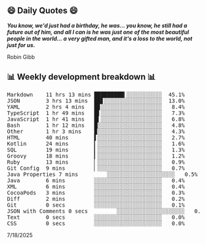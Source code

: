 ## 😄 Daily Quotes 😄

_**You know, we'd just had a birthday, he was... you know, he still had a future out of him, and all I can is he was just one of the most beautiful people in the world... a very gifted man, and it's a loss to the world, not just for us.**_

Robin Gibb



## 📊 Weekly development breakdown 📊

<pre>Markdown    11 hrs 13 mins █████████▍░░░░░░░░░░░  45.1%
JSON        3 hrs 13 mins  ██▋░░░░░░░░░░░░░░░░░░  13.0%
YAML        2 hrs 4 mins   █▊░░░░░░░░░░░░░░░░░░░   8.4%
TypeScript  1 hr 49 mins   █▌░░░░░░░░░░░░░░░░░░░   7.3%
JavaScript  1 hr 41 mins   █▍░░░░░░░░░░░░░░░░░░░   6.8%
Bash        1 hr 12 mins   █░░░░░░░░░░░░░░░░░░░░   4.8%
Other       1 hr 3 mins    ▉░░░░░░░░░░░░░░░░░░░░   4.3%
HTML        40 mins        ▌░░░░░░░░░░░░░░░░░░░░   2.7%
Kotlin      24 mins        ▎░░░░░░░░░░░░░░░░░░░░   1.6%
SQL         19 mins        ▎░░░░░░░░░░░░░░░░░░░░   1.3%
Groovy      18 mins        ▎░░░░░░░░░░░░░░░░░░░░   1.2%
Ruby        13 mins        ▏░░░░░░░░░░░░░░░░░░░░   0.9%
Git Config  9 mins         ▏░░░░░░░░░░░░░░░░░░░░   0.7%
Java Properties 7 mins         ░░░░░░░░░░░░░░░░░░░░░   0.5%
Java        6 mins         ░░░░░░░░░░░░░░░░░░░░░   0.4%
XML         6 mins         ░░░░░░░░░░░░░░░░░░░░░   0.4%
CocoaPods   3 mins         ░░░░░░░░░░░░░░░░░░░░░   0.3%
Diff        2 mins         ░░░░░░░░░░░░░░░░░░░░░   0.2%
Git         0 secs         ░░░░░░░░░░░░░░░░░░░░░   0.1%
JSON with Comments 0 secs         ░░░░░░░░░░░░░░░░░░░░░   0.0%
Text        0 secs         ░░░░░░░░░░░░░░░░░░░░░   0.0%
CSS         0 secs         ░░░░░░░░░░░░░░░░░░░░░   0.0%</pre>

7/18/2025